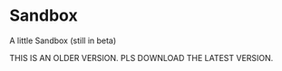 # Sandbox
A little Sandbox (still in beta)


THIS IS AN OLDER VERSION. PLS DOWNLOAD THE LATEST VERSION.
